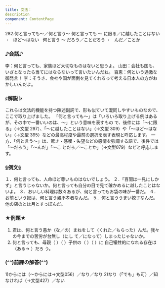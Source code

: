 ```yaml
---
title: 文法：
description
component: ContentPage
---
```



282.何と言っても～／何と言う～
何と言っても ～ に限る／に越したことはない ・
  ほど～はない  
何と言う ～ だろう／ことだろう ・
  んだ／ことか  
### ♪会話♪
李：何と言っても、家族ほど大切なものはないと思うよ。
山田：会社も国も、いざとなったら当てにはならないって言いたいんだね。 百恵：何という過激な御発言！
李：そうさ、会社や国が面倒を見てくれるって考える日本人の方がおかしいんだよ。
### ♯解説♭
これらは文法的機能を持つ陳述副詞で、形も似ていて混同しやすいものなので、ここで取り上げました。 「何と言っても～」は「いろいろ取り上げる例はあるが、その中で一番いいのは、～」という意味を表すもの
で、後件には「～に限る」（→文型 297）、「～に越したことはない」（→文型 309）や「～ほど～はない」（→文型
395）などの最高程度や最前の選択を表す表現と呼応します。 一方、「何と言う～」は、驚き・感嘆・失望などの感情を強調する語で、後件では「～だろう」「～んだ」「～こ
とだろ／～ことか」（→文型079）などと呼応します。
### §例文§
１．何と言っても、人命ほど尊いものはないでしょう。
２．「百聞は一見にしかず」と言うじゃないか。何と言っても自分の目で見て確かめるに越したことはないよ。
３．おいしい料理は数々あるが、何と言ってもお袋の味が一番だ。
４．お前という奴は、何と言う親不孝者なんだ。
５．何と言ううまい餃子なんだ。他の店のとは月とすっぽんだ。
### ★例題★
1) 君は、何と言う愚か（な／の）まねをして（くれた／もらった）んだ。我々の今までの苦労が台無し（にし て／になって）しまったじゃないか。
2) 何と言っても、母親（ ）（ ）子供の（ ）（ ）に 自己犠牲的になれる存在は（ある→ ）だろ う。
### (^^)前課の解答(^^)
1)からには（～からには→文型056）／なり／なり
2)なり（「でも」も可）／知なければ（→文型427）／ない

